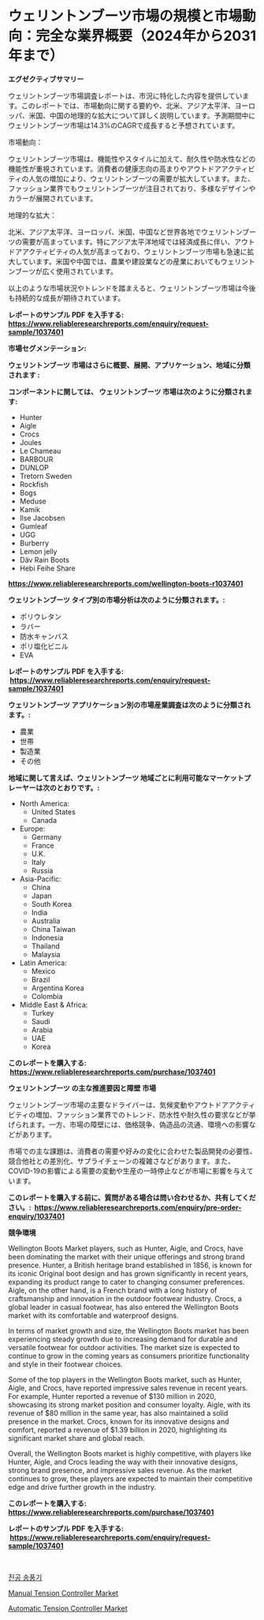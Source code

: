 <p><h1>ウェリントンブーツ市場の規模と市場動向：完全な業界概要（2024年から2031年まで）</h1></p><p><strong>エグゼクティブサマリー</strong></p>
<p><p>ウェリントンブーツ市場調査レポートは、市況に特化した内容を提供しています。このレポートでは、市場動向に関する要約や、北米、アジア太平洋、ヨーロッパ、米国、中国の地理的な拡大について詳しく説明しています。予測期間中にウェリントンブーツ市場は14.3%のCAGRで成長すると予想されています。</p><p>市場動向：</p><p>ウェリントンブーツ市場は、機能性やスタイルに加えて、耐久性や防水性などの機能性が重視されています。消費者の健康志向の高まりやアウトドアアクティビティの人気の増加により、ウェリントンブーツの需要が拡大しています。また、ファッション業界でもウェリントンブーツが注目されており、多様なデザインやカラーが展開されています。</p><p>地理的な拡大：</p><p>北米、アジア太平洋、ヨーロッパ、米国、中国など世界各地でウェリントンブーツの需要が高まっています。特にアジア太平洋地域では経済成長に伴い、アウトドアアクティビティの人気が高まっており、ウェリントンブーツ市場も急速に拡大しています。米国や中国では、農業や建設業などの産業においてもウェリントンブーツが広く使用されています。</p><p>以上のような市場状況やトレンドを踏まえると、ウェリントンブーツ市場は今後も持続的な成長が期待されています。</p></p>
<p><strong>レポートのサンプル PDF を入手する: <a href="https://www.reliableresearchreports.com/enquiry/request-sample/1037401">https://www.reliableresearchreports.com/enquiry/request-sample/1037401</a></strong></p>
<p><strong>市場セグメンテーション:</strong></p>
<p><strong> ウェリントンブーツ 市場はさらに概要、展開、アプリケーション、地域に分類されます :</strong></p>
<p><strong>コンポーネントに関しては、 ウェリントンブーツ 市場は次のように分類されます: &nbsp;</strong></p>
<p><ul><li>Hunter</li><li>Aigle</li><li>Crocs</li><li>Joules</li><li>Le Chameau</li><li>BARBOUR</li><li>DUNLOP</li><li>Tretorn Sweden</li><li>Rockfish</li><li>Bogs</li><li>Meduse</li><li>Kamik</li><li>Ilse Jacobsen</li><li>Gumleaf</li><li>UGG</li><li>Burberry</li><li>Lemon jelly</li><li>Däv Rain Boots</li><li>Hebi Feihe Share</li></ul></p>
<p><strong><a href="https://www.reliableresearchreports.com/wellington-boots-r1037401">https://www.reliableresearchreports.com/wellington-boots-r1037401</a></strong></p>
<p><strong> ウェリントンブーツ タイプ別の市場分析は次のように分類されます。:</strong></p>
<p><ul><li>ポリウレタン</li><li>ラバー</li><li>防水キャンバス</li><li>ポリ塩化ビニル</li><li>EVA</li></ul></p>
<p><strong>レポートのサンプル PDF を入手する: &nbsp;<a href="https://www.reliableresearchreports.com/enquiry/request-sample/1037401">https://www.reliableresearchreports.com/enquiry/request-sample/1037401</a></strong></p>
<p><strong> ウェリントンブーツ アプリケーション別の市場産業調査は次のように分類されます。:</strong></p>
<p><ul><li>農業</li><li>世帯</li><li>製造業</li><li>その他</li></ul></p>
<p><strong>地域に関して言えば、ウェリントンブーツ 地域ごとに利用可能なマーケットプレーヤーは次のとおりです。:</strong></p>
<p><ul>
    <li>
        North America:
        <ul>
            <li>United States</li>
            <li>Canada</li>
        </ul>
    </li>
    <li>
        Europe:
        <ul>
            <li>Germany</li>
            <li>France</li>
            <li>U.K.</li>
            <li>Italy</li>
            <li>Russia</li>
        </ul>
    </li>
    <li>
        Asia-Pacific:
        <ul>
            <li>China</li>
            <li>Japan</li>
            <li>South Korea</li>
            <li>India</li>
            <li>Australia</li>
            <li>China Taiwan</li>
            <li>Indonesia</li>
            <li>Thailand</li>
            <li>Malaysia</li>
        </ul>
    </li>
    <li>
        Latin America:
        <ul>
            <li>Mexico</li>
            <li>Brazil</li>
            <li>Argentina Korea</li>
            <li>Colombia</li>
        </ul>
    </li>
    <li>
        Middle East & Africa:
        <ul>
            <li>Turkey</li>
            <li>Saudi</li>
            <li>Arabia</li>
            <li>UAE</li>
            <li>Korea</li>
        </ul>
    </li>
    </ul></p>
<p><strong>このレポートを購入する: &nbsp;<a href="https://www.reliableresearchreports.com/purchase/1037401">https://www.reliableresearchreports.com/purchase/1037401</a></strong></p>
<p><strong>ウェリントンブーツ の主な推進要因と障壁 市場</strong></p>
<p><p>ウェリントンブーツ市場の主要なドライバーは、気候変動やアウトドアアクティビティの増加、ファッション業界でのトレンド、防水性や耐久性の要求などが挙げられます。一方、市場の障壁には、価格競争、偽造品の流通、環境への影響などがあります。</p><p>市場での主な課題は、消費者の需要や好みの変化に合わせた製品開発の必要性、競合他社との差別化、サプライチェーンの複雑さなどがあります。また、COVID-19の影響による需要の変動や生産の一時停止などが市場に影響を与えています。</p></p>
<p><strong>このレポートを購入する前に、質問がある場合は問い合わせるか、共有してください。:&nbsp; <a href="https://www.reliableresearchreports.com/enquiry/pre-order-enquiry/1037401">https://www.reliableresearchreports.com/enquiry/pre-order-enquiry/1037401</a></strong></p>
<p><strong>競争環境</strong></p>
<p><p>Wellington Boots Market players, such as Hunter, Aigle, and Crocs, have been dominating the market with their unique offerings and strong brand presence. Hunter, a British heritage brand established in 1856, is known for its iconic Original boot design and has grown significantly in recent years, expanding its product range to cater to changing consumer preferences. Aigle, on the other hand, is a French brand with a long history of craftsmanship and innovation in the outdoor footwear industry. Crocs, a global leader in casual footwear, has also entered the Wellington Boots market with its comfortable and waterproof designs.</p><p>In terms of market growth and size, the Wellington Boots market has been experiencing steady growth due to increasing demand for durable and versatile footwear for outdoor activities. The market size is expected to continue to grow in the coming years as consumers prioritize functionality and style in their footwear choices.</p><p>Some of the top players in the Wellington Boots market, such as Hunter, Aigle, and Crocs, have reported impressive sales revenue in recent years. For example, Hunter reported a revenue of $130 million in 2020, showcasing its strong market position and consumer loyalty. Aigle, with its revenue of $80 million in the same year, has also maintained a solid presence in the market. Crocs, known for its innovative designs and comfort, reported a revenue of $1.39 billion in 2020, highlighting its significant market share and global reach.</p><p>Overall, the Wellington Boots market is highly competitive, with players like Hunter, Aigle, and Crocs leading the way with their innovative designs, strong brand presence, and impressive sales revenue. As the market continues to grow, these players are expected to maintain their competitive edge and drive further growth in the industry.</p></p>
<p><strong>このレポートを購入する: &nbsp; <a href="https://www.reliableresearchreports.com/purchase/1037401">https://www.reliableresearchreports.com/purchase/1037401</a></strong></p>
<p><strong>レポートのサンプル PDF を入手する: &nbsp;<a href="https://www.reliableresearchreports.com/enquiry/request-sample/1037401">https://www.reliableresearchreports.com/enquiry/request-sample/1037401</a></strong><strong></strong></p>
<p>&nbsp;</p>
<p><p><a href="https://github.com/wallacBahrtyinger567686/Market-Research-Report-List-1/blob/main/144982526551.md">진공 송풍기</a></p><p><a href="https://github.com/jodemen/Market-Research-Report-List-2/blob/main/manual-tension-controller-market.md">Manual Tension Controller Market</a></p><p><a href="https://github.com/Sarissaschmalingtr6fz2739/Market-Research-Report-List-2/blob/main/automatic-tension-controller-market.md">Automatic Tension Controller Market</a></p></p>